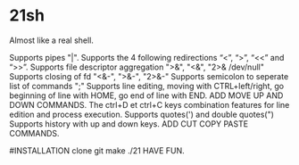 # 21sh
Almost like a real shell.

Supports pipes "|".
Supports the 4 following redirections “<”, “>”, “<<” and “>>”.
Supports file descriptor aggregation ">&", "<&", "2>& /dev/null"
Supports closing of fd "<&-", ">&-", "2>&-"
Supports semicolon to seperate list of commands ";"
Supports line editing, moving with CTRL+left/right, go beginning of line with HOME, go end of line with END.
ADD MOVE UP AND DOWN COMMANDS.
The ctrl+D et ctrl+C keys combination features for line edition and process execution.
Supports quotes(') and double quotes(")
Supports history with up and down keys.
ADD CUT COPY PASTE COMMANDS.

#INSTALLATION
clone git
make
./21
HAVE FUN.
